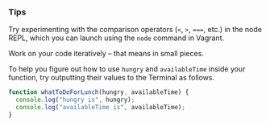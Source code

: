 ### Tips

Try experimenting with the comparison operators (`<`, `>`, `===`, etc.) in the node REPL, which you can launch using the `node` command in Vagrant.

Work on your code iteratively – that means in small pieces. 

To help you figure out how to use `hungry` and `availableTime` inside your function, try outputting their values to the Terminal as follows.
```javascript
function whatToDoForLunch(hungry, availableTime) {
  console.log("hungry is", hungry);
  console.log("availableTime is", availableTime);
}
```
